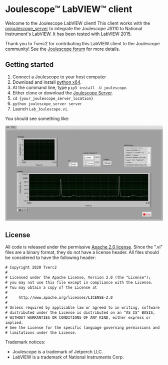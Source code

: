 
# Joulescope™ LabVIEW™ client

Welcome to the Joulescope LabVIEW client!  This client works with the 
[pyjoulescope_server](https://github.com/jetperch/pyjoulescope_server) to 
integrate the Joulescope JS110 to National Instrument's LabVIEW.  It has
been tested with LabVIEW 2015.

Thank you to Tverc2 for contributing this LabVIEW client to the 
Joulescope community!  See the 
[Joulescope forum](https://forum.joulescope.com/t/labview-support/94/52)
for more details.


## Getting started

1. Connect a Joulescope to your host computer
2. Download and install [python x64](https://www.python.org/downloads/).
3. At the command line, type `pip3 install -U joulescope`.
4. Either clone or download the 
   [Joulescope Server](https://github.com/jetperch/pyjoulescope_server).
5. `cd {your_joulescope_server_location}`
6. `python joulescope_server server`
7. Launch `Lab_Joulescope.vi`.

You should see something like:

![Joulescope LabVIEW client screenshot](doc/screenshot_01.jpeg)


## License

All code is released under the permissive [Apache 2.0 license](LICENSE.txt).
Since the ".vi" files are a binary format, they do not have a license header.
All files should be considered to have the following header:

```
# Copyright 2020 Tverc2
#
# Licensed under the Apache License, Version 2.0 (the "License");
# you may not use this file except in compliance with the License.
# You may obtain a copy of the License at
#
#     http://www.apache.org/licenses/LICENSE-2.0
#
# Unless required by applicable law or agreed to in writing, software
# distributed under the License is distributed on an "AS IS" BASIS,
# WITHOUT WARRANTIES OR CONDITIONS OF ANY KIND, either express or implied.
# See the License for the specific language governing permissions and
# limitations under the License.
```

Trademark notices:
* Joulescope is a trademark of Jetperch LLC.
* LabVIEW is a trademark of National Instruments Corp.
